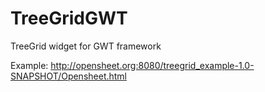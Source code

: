 TreeGridGWT
===========

TreeGrid widget for GWT framework



Example: http://opensheet.org:8080/treegrid_example-1.0-SNAPSHOT/Opensheet.html
